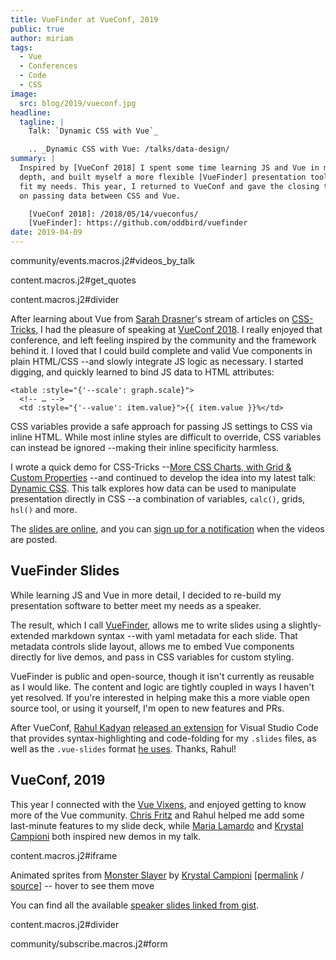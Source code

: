 ```yaml
---
title: VueFinder at VueConf, 2019
public: true
author: miriam
tags:
  - Vue
  - Conferences
  - Code
  - CSS
image:
  src: blog/2019/vueconf.jpg
headline:
  tagline: |
    Talk: `Dynamic CSS with Vue`_

    .. _Dynamic CSS with Vue: /talks/data-design/
summary: |
  Inspired by [VueConf 2018] I spent some time learning JS and Vue in more
  depth, and built myself a more flexible [VueFinder] presentation tool to
  fit my needs. This year, I returned to VueConf and gave the closing talk
  on passing data between CSS and Vue.

    [VueConf 2018]: /2018/05/14/vueconfus/
    [VueFinder]: https://github.com/oddbird/vuefinder
date: 2019-04-09
---
```


community/events.macros.j2\#videos\_by\_talk

content.macros.j2\#get\_quotes

content.macros.j2\#divider

After learning about Vue from [Sarah Drasner]'s stream of articles on
[CSS-Tricks], I had the pleasure of speaking at [VueConf 2018]. I really
enjoyed that conference, and left feeling inspired by the community and
the framework behind it. I loved that I could build complete and valid
Vue components in plain HTML/CSS --and slowly integrate JS logic as
necessary. I started digging, and quickly learned to bind JS data to
HTML attributes:

    <table :style="{'--scale': graph.scale}">
      <!-- … -->
      <td :style="{'--value': item.value}">{{ item.value }}%</td>

CSS variables provide a safe approach for passing JS settings to CSS via
inline HTML. While most inline styles are difficult to override, CSS
variables can instead be ignored --making their inline specificity
harmless.

I wrote a quick demo for CSS-Tricks --[More CSS Charts, with Grid &
Custom Properties] --and continued to develop the idea into my latest
talk: [Dynamic CSS]. This talk explores how data can be used to
manipulate presentation directly in CSS --a combination of variables,
`calc()`, grids, `hsl()` and more.

The [slides are online], and you can [sign up for a notification] when
the videos are posted.

  [Sarah Drasner]: https://twitter.com/sarah_edo
  [CSS-Tricks]: https://css-tricks.com/author/sdrasner/
  [VueConf 2018]: /2018/05/14/vueconfus/
  [More CSS Charts, with Grid & Custom Properties]: https://css-tricks.com/css-charts-grid-custom-properties/
  [Dynamic CSS]: /talks/data-design/
  [slides are online]: https://talks.oddbird.net/dynamic-css/vueconf19/
  [sign up for a notification]: https://www.vuemastery.com/conferences/

## VueFinder Slides

While learning JS and Vue in more detail, I decided to re-build my
presentation software to better meet my needs as a speaker.

The result, which I call [VueFinder], allows me to write slides using a
slightly-extended markdown syntax --with yaml metadata for each slide.
That metadata controls slide layout, allows me to embed Vue components
directly for live demos, and pass in CSS variables for custom styling.

VueFinder is public and open-source, though it isn't currently as
reusable as I would like. The content and logic are tightly coupled in
ways I haven't yet resolved. If you're interested in helping make this a
more viable open source tool, or using it yourself, I'm open to new
features and PRs.

After VueConf, [Rahul Kadyan][] [released an extension] for Visual
Studio Code that provides syntax-highlighting and code-folding for my
`.slides` files, as well as the `.vue-slides` format [he uses]. Thanks,
Rahul!

  [VueFinder]: https://github.com/oddbird/vuefinder
  [Rahul Kadyan]: https://twitter.com/znck0
  [released an extension]: https://marketplace.visualstudio.com/itemdetails?itemName=znck.vue-slides#qna
  [he uses]: https://github.com/znck/vue-slides

## VueConf, 2019

This year I connected with the [Vue Vixens], and enjoyed getting to know
more of the Vue community. [Chris Fritz] and Rahul helped me add some
last-minute features to my slide deck, while [Maria Lamardo] and
[Krystal Campioni] both inspired new demos in my talk.

content.macros.j2\#iframe

Animated sprites from [Monster Slayer] by [Krystal Campioni][]
\[[permalink] / [source]\] -- hover to see them move

You can find all the available [speaker slides linked from gist].

content.macros.j2\#divider

community/subscribe.macros.j2\#form

  [Vue Vixens]: https://vuevixens.org/
  [Chris Fritz]: https://twitter.com/chrisvfritz
  [Maria Lamardo]: https://twitter.com/marialamardo
  [Krystal Campioni]: https://twitter.com/krystalcampioni
  [Monster Slayer]: https://github.com/krystalcampioni/monster-slayer
  [permalink]: https://talks.oddbird.net/demos/cssSprites
  [source]: https://github.com/oddbird/vuefinder/blob/master/components/demos/cssSprites.vue
  [speaker slides linked from gist]: https://gist.github.com/vincentmayers/298f7bfd4c26ebd2fc0143f03dc4cbf7
